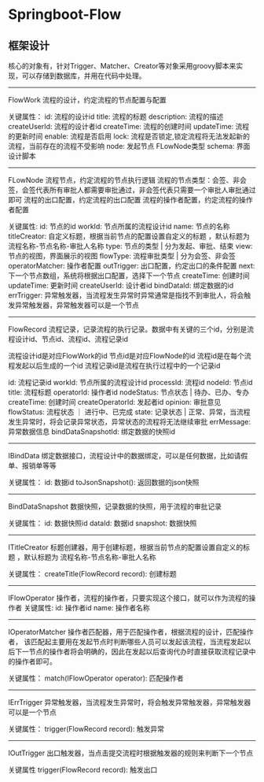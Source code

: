 # Springboot-Flow

## 框架设计

核心的对象有，针对Trigger、Matcher、Creator等对象采用groovy脚本来实现，可以存储到数据库，并用在代码中处理。

----------------------------
FlowWork
流程的设计，约定流程的节点配置与配置

关键属性：
id: 流程的设计id
title: 流程的标题
description: 流程的描述
createUserId: 流程的设计者id
createTime: 流程的创建时间
updateTime: 流程的更新时间
enable: 流程是否启用
lock: 流程是否锁定,锁定流程将无法发起新的流程，当前存在的流程不受影响
node: 发起节点 FLowNode类型
schema: 界面设计脚本

----------------------------

FLowNode
流程节点，约定流程的节点执行逻辑
流程的节点类型：会签、非会签，会签代表所有审批人都需要审批通过，非会签代表只需要一个审批人审批通过即可
流程的出口配置，约定流程的出口配置
流程的操作者配置，约定流程的操作者配置

关键属性:
id: 节点的id
workId: 节点所属的流程设计id
name: 节点的名称
titleCreator: 自定义标题，根据当前节点的配置设置自定义的标题 ，默认标题为 流程名称-节点名称-审批人名称
type: 节点的类型 | 分为发起、审批、结束
view: 节点的视图，界面展示的视图
flowType: 流程审批类型 | 分为会签、非会签
operatorMatcher: 操作者配置 
outTrigger: 出口配置，约定出口的条件配置
next: 下一个节点数组，系统将根据出口配置，选择下一个节点
createTime: 创建时间
updateTime: 更新时间
createUserId: 设计者id
bindDataId: 绑定数据的id
errTrigger: 异常触发器，当流程发生异常时异常通常是指找不到审批人，将会触发异常触发器，异常触发器可以是一个节点

----------------------------

FlowRecord
流程记录，记录流程的执行记录。数据中有关键的三个id，分别是流程设计id、节点id、流程id、流程记录id

流程设计id是对应FlowWork的id
节点id是对应FlowNode的id
流程id是在每个流程发起以后生成的一个id
流程记录id是流程在执行过程中的一个记录id

id: 流程记录id
workId: 节点所属的流程设计id
processId: 流程id
nodeId: 节点id
title: 流程标题
operatorId: 操作者id 
nodeStatus: 节点状态 | 待办、已办、专办
createTime: 创建时间
createOperatorId: 发起者id 
opinion: 审批意见
flowStatus: 流程状态 ｜ 进行中、已完成
state: 记录状态 | 正常、异常，当流程发生异常时，将会记录异常状态，异常状态的流程将无法继续审批
errMessage: 异常数据信息
bindDataSnapshotId: 绑定数据的快照id

----------------------------

IBindData
绑定数据接口，流程设计中的数据绑定，可以是任何数据，比如请假单、报销单等等

关键属性：
id: 数据id
toJsonSnapshot(): 返回数据的json快照

----------------------------

BindDataSnapshot
数据快照，记录数据的快照，用于流程的审批记录

关键属性：
id: 数据快照id
dataId: 数据id
snapshot: 数据快照

----------------------------

ITitleCreator
标题创建器，用于创建标题，根据当前节点的配置设置自定义的标题 ，默认标题为 流程名称-节点名称-审批人名称

关键属性：
createTitle(FlowRecord record): 创建标题

----------------------------

IFlowOperator
操作者，流程的操作者，只要实现这个接口，就可以作为流程的操作者
关键属性:
id: 操作者id
name: 操作者名称

----------------------------

IOperatorMatcher
操作者匹配器，用于匹配操作者，根据流程的设计，匹配操作者， 该匹配起主要用在发起节点时判断哪些人员可以发起该流程，当流程发起以后下一节点的操作者将会明确的，因此在发起以后查询代办时直接获取流程记录中的操作者即可。

关键属性：
match(IFlowOperator operator): 匹配操作者

----------------------------

IErrTrigger
异常触发器，当流程发生异常时，将会触发异常触发器，异常触发器可以是一个节点

关键属性：
trigger(FlowRecord record): 触发异常

----------------------------

IOutTrigger
出口触发器，当点击提交流程时根据触发器的规则来判断下一个节点

关键属性
trigger(FlowRecord record): 触发出口
